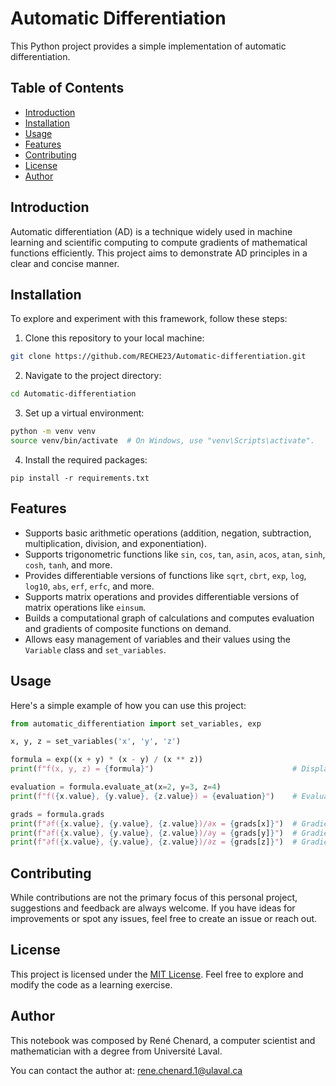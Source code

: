 # Automatic Differentiation

This Python project provides a simple implementation of automatic differentiation.

## Table of Contents

- [Introduction](#introduction)
- [Installation](#installation)
- [Usage](#usage)
- [Features](#features)
- [Contributing](#contributing)
- [License](#license)
- [Author](#author)

## Introduction

Automatic differentiation (AD) is a technique widely used in machine learning and scientific computing to compute gradients of mathematical functions efficiently. This project aims to demonstrate AD principles in a clear and concise manner.

## Installation

To explore and experiment with this framework, follow these steps:

1. Clone this repository to your local machine:

```bash
git clone https://github.com/RECHE23/Automatic-differentiation.git
```

2. Navigate to the project directory:
```bash
cd Automatic-differentiation
```

3. Set up a virtual environment:
```bash
python -m venv venv
source venv/bin/activate  # On Windows, use "venv\Scripts\activate".
```
4. Install the required packages:
```
pip install -r requirements.txt
```

## Features

- Supports basic arithmetic operations (addition, negation, subtraction, multiplication, division, and exponentiation).
- Supports trigonometric functions like `sin`, `cos`, `tan`, `asin`, `acos`, `atan`, `sinh`, `cosh`, `tanh`, and more.
- Provides differentiable versions of functions like `sqrt`, `cbrt`, `exp`, `log`, `log10`, `abs`, `erf`, `erfc`, and more.
- Supports matrix operations and provides differentiable versions of matrix operations like `einsum`.
- Builds a computational graph of calculations and computes evaluation and gradients of composite functions on demand.
- Allows easy management of variables and their values using the `Variable` class and `set_variables`.

## Usage

Here's a simple example of how you can use this project:

```python
from automatic_differentiation import set_variables, exp

x, y, z = set_variables('x', 'y', 'z')

formula = exp((x + y) * (x - y) / (x ** z))
print(f"f(x, y, z) = {formula}")                               # Displays the formula

evaluation = formula.evaluate_at(x=2, y=3, z=4)
print(f"f({x.value}, {y.value}, {z.value}) = {evaluation}")    # Evaluation of the expression

grads = formula.grads
print(f"∂f({x.value}, {y.value}, {z.value})/∂x = {grads[x]}")  # Gradient with respect to x
print(f"∂f({x.value}, {y.value}, {z.value})/∂y = {grads[y]}")  # Gradient with respect to y
print(f"∂f({x.value}, {y.value}, {z.value})/∂z = {grads[z]}")  # Gradient with respect to z
```

## Contributing

While contributions are not the primary focus of this personal project, suggestions and feedback are always welcome. If you have ideas for improvements or spot any issues, feel free to create an issue or reach out.

## License

This project is licensed under the [MIT License](LICENSE). Feel free to explore and modify the code as a learning exercise.

## Author

This notebook was composed by René Chenard, a computer scientist and mathematician with a degree from Université Laval.

You can contact the author at: [rene.chenard.1@ulaval.ca](mailto:rene.chenard.1@ulaval.ca)

